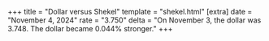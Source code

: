 +++
title = "Dollar versus Shekel"
template = "shekel.html"
[extra]
date = "November  4, 2024"
rate = "3.750"
delta = "On November  3, the dollar was 3.748. The dollar became 0.044% stronger."
+++
